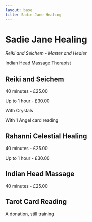 ```yaml
---
layout: base
title: Sadie Jane Healing
---
```


# Sadie Jane Healing

*Reiki and Seichem - Master and Healer*

Indian Head Massage Therapist

## Reiki and Seichem

40 minutes - £25.00

Up to 1 hour - £30.00

With Crystals

With 1 Angel card reading

## Rahanni Celestial Healing

40 minutes - £25.00

Up to 1 hour - £30.00

## Indian Head Massage

40 minutes - £25.00

## Tarot Card Reading

A donation, still training
